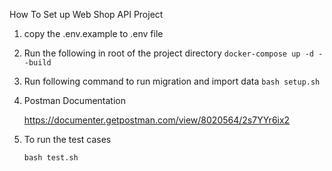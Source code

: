 How To Set up Web Shop API Project

1. copy the .env.example to .env file

2. Run the following in root of the project directory
   `docker-compose up -d --build`

3. Run following command to run migration and import data
   `bash setup.sh`

4. Postman Documentation

   https://documenter.getpostman.com/view/8020564/2s7YYr6ix2 
   
5. To run the test cases

   `bash test.sh`	
